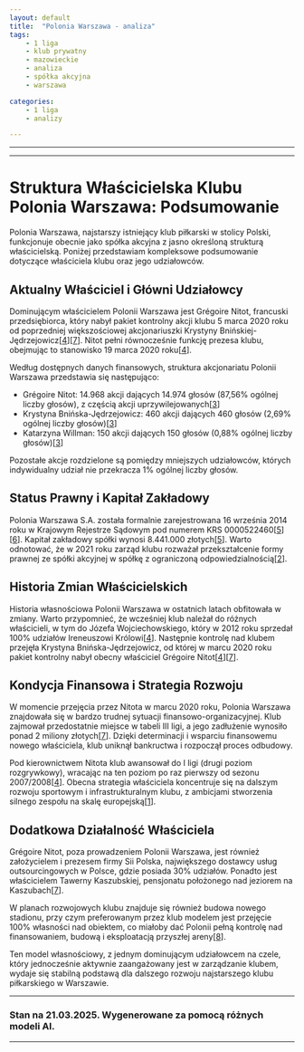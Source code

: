 ```yaml
---
layout: default
title:  "Polonia Warszawa - analiza"
tags: 
    - 1 liga
    - klub prywatny
    - mazowieckie
    - analiza
    - spółka akcyjna
    - warszawa

categories:
    - 1 liga
    - analizy

---
```

[1]: https://transfery.info/aktualnosci/wlasciciel-polonii-warszawa-moim-marzeniem-jest-silny-klub-na-skale-europy/230994
[2]: https://kspolonia.pl/dla-akcjonariuszy/
[3]: https://kspolonia.pl/wp-content/uploads/2021/09/Sprawozdanie-Zarzadu-z-dzialalnosci-2020_07-2021_06_web.pdf
[4]: https://pl.wikipedia.org/wiki/Polonia_Warszawa_(pi%C5%82ka_no%C5%BCna)
[5]: https://krs-pobierz.pl/polonia-warszawa-spolka-akcyjna-i5465014
[6]: https://kspolonia.pl/wp-content/uploads/2021/09/Sprawozdanie-Zarzadu-z-dzialalnosci-2019_07-2020_06_wersja_ostateczna.pdf
[7]: https://kspolonia.pl/wlasciciel-i-prezes/
[8]: https://kspolonia.pl/stadion/
[9]: https://kspolonia.pl/zarzad-i-organizacja/
[10]: https://rejestr.io/krs/943946/polonia-warszawa
[11]: https://kspolonia.pl/sprawozdanie-finansowe/
[12]: https://www.modlinairport.pl
[13]: https://pl.wikipedia.org/wiki/Gr%C3%A9goire_Nitot
[14]: https://rejestr.io/krs/66582/klub-koszykarski-polonia-warszawa-sportowa
[15]: https://www.gov.pl/web/mswia
[16]: https://weszlo.com/2024/08/10/wlasciciel-polonii-warszawa-jestem-zly-na-trenera-dyrektora-sportowego-i-zawodnikow/
[17]: https://www.dumastolicy.pl/2024/01/06/klub-opublikowal-sprawozdanie-finansowe-za-rok-2023/
[18]: https://sport.tvp.pl/74996370/fortuna-1liga-gregoire-nitot-myslalem-ze-kibice-mocniej-nam-pomoga-mialem-duze-nadzieje-ze-frekwencja-bedzie-znacznie-lepsza
[19]: https://polonia.waw.pl/zarzad/
[20]: https://gol24.pl/nowy-stadion-polonii-warszawa-wlasciciel-klubu-gregoire-nitot-moge-zainwestowac-miliard-zlotych-ale-chce-zarzadzac-wszystkim/ar/c2-19063732
---

---

# Struktura Właścicielska Klubu Polonia Warszawa: Podsumowanie

Polonia Warszawa, najstarszy istniejący klub piłkarski w stolicy Polski, funkcjonuje obecnie jako spółka akcyjna z jasno określoną strukturą właścicielską. Poniżej przedstawiam kompleksowe podsumowanie dotyczące właściciela klubu oraz jego udziałowców.

## Aktualny Właściciel i Główni Udziałowcy

Dominującym właścicielem Polonii Warszawa jest Grégoire Nitot, francuski przedsiębiorca, który nabył pakiet kontrolny akcji klubu 5 marca 2020 roku od poprzedniej większościowej akcjonariuszki Krystyny Bnińskiej-Jędrzejowicz\[[4]\]\[[7]\]. Nitot pełni równocześnie funkcję prezesa klubu, obejmując to stanowisko 19 marca 2020 roku\[[4]\].

Według dostępnych danych finansowych, struktura akcjonariatu Polonii Warszawa przedstawia się następująco:
- Grégoire Nitot: 14.968 akcji dających 14.974 głosów (87,56% ogólnej liczby głosów), z częścią akcji uprzywilejowanych\[[3]\]
- Krystyna Bnińska-Jędrzejowicz: 460 akcji dających 460 głosów (2,69% ogólnej liczby głosów)\[[3]\]
- Katarzyna Willman: 150 akcji dających 150 głosów (0,88% ogólnej liczby głosów)\[[3]\]

Pozostałe akcje rozdzielone są pomiędzy mniejszych udziałowców, których indywidualny udział nie przekracza 1% ogólnej liczby głosów.

## Status Prawny i Kapitał Zakładowy

Polonia Warszawa S.A. została formalnie zarejestrowana 16 września 2014 roku w Krajowym Rejestrze Sądowym pod numerem KRS 0000522460\[[5]\]\[[6]\]. Kapitał zakładowy spółki wynosi 8.441.000 złotych\[[5]\]. Warto odnotować, że w 2021 roku zarząd klubu rozważał przekształcenie formy prawnej ze spółki akcyjnej w spółkę z ograniczoną odpowiedzialnością\[[2]\].

## Historia Zmian Właścicielskich

Historia własnościowa Polonii Warszawa w ostatnich latach obfitowała w zmiany. Warto przypomnieć, że wcześniej klub należał do różnych właścicieli, w tym do Józefa Wojciechowskiego, który w 2012 roku sprzedał 100% udziałów Ireneuszowi Królowi\[[4]\]. Następnie kontrolę nad klubem przejęła Krystyna Bnińska-Jędrzejowicz, od której w marcu 2020 roku pakiet kontrolny nabył obecny właściciel Grégoire Nitot\[[4]\]\[[7]\].

## Kondycja Finansowa i Strategia Rozwoju

W momencie przejęcia przez Nitota w marcu 2020 roku, Polonia Warszawa znajdowała się w bardzo trudnej sytuacji finansowo-organizacyjnej. Klub zajmował przedostatnie miejsce w tabeli III ligi, a jego zadłużenie wynosiło ponad 2 miliony złotych\[[7]\]. Dzięki determinacji i wsparciu finansowemu nowego właściciela, klub uniknął bankructwa i rozpoczął proces odbudowy.

Pod kierownictwem Nitota klub awansował do I ligi (drugi poziom rozgrywkowy), wracając na ten poziom po raz pierwszy od sezonu 2007/2008\[[4]\]. Obecna strategia właściciela koncentruje się na dalszym rozwoju sportowym i infrastrukturalnym klubu, z ambicjami stworzenia silnego zespołu na skalę europejską\[[1]\].

## Dodatkowa Działalność Właściciela

Grégoire Nitot, poza prowadzeniem Polonii Warszawa, jest również założycielem i prezesem firmy Sii Polska, największego dostawcy usług outsourcingowych w Polsce, gdzie posiada 30% udziałów. Ponadto jest właścicielem Tawerny Kaszubskiej, pensjonatu położonego nad jeziorem na Kaszubach\[[7]\].

W planach rozwojowych klubu znajduje się również budowa nowego stadionu, przy czym preferowanym przez klub modelem jest przejęcie 100% własności nad obiektem, co miałoby dać Polonii pełną kontrolę nad finansowaniem, budową i eksploatacją przyszłej areny\[[8]\].

Ten model własnościowy, z jednym dominującym udziałowcem na czele, który jednocześnie aktywnie zaangażowany jest w zarządzanie klubem, wydaje się stabilną podstawą dla dalszego rozwoju najstarszego klubu piłkarskiego w Warszawie.

---

### Stan na 21.03.2025. Wygenerowane za pomocą różnych modeli AI.
---